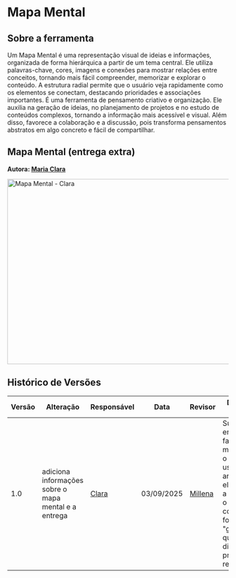 # Mapa Mental 

## Sobre a ferramenta

Um Mapa Mental é uma representação visual de ideias e informações, organizada de forma hierárquica a partir de um tema central. Ele utiliza palavras-chave, cores, imagens e conexões para mostrar relações entre conceitos, tornando mais fácil compreender, memorizar e explorar o conteúdo. A estrutura radial permite que o usuário veja rapidamente como os elementos se conectam, destacando prioridades e associações importantes. É uma ferramenta de pensamento criativo e organização. Ele auxilia na geração de ideias, no planejamento de projetos e no estudo de conteúdos complexos, tornando a informação mais acessível e visual. Além disso, favorece a colaboração e a discussão, pois transforma pensamentos abstratos em algo concreto e fácil de compartilhar.

## Mapa Mental (entrega extra)

**Autora: [Maria Clara](https://github.com/alvezclari)**

<img width="700" height="421" alt="Mapa Mental - Clara" src="https://github.com/user-attachments/assets/3247c10c-338a-434e-a273-ae2d30939f28"/>

## Histórico de Versões

| Versão | Alteração | Responsável | Data | Revisor |  Detalhes da Revisão | Data da Revisão |
|--------|-----------|-------------|------|---------|----------------------|-----------------|
| 1.0 | adiciona informações sobre o mapa mental e a entrega | [Clara](https://github.com/alvezclari) | 03/09/2025 | [Millena](https://github.com/MillenaQueiroz) | Sugestão: entendo que faz sentido mencionarmos o porquê usamos desse artefato, que ele nos ajudou a destrinchar o problema e colocar de forma "gráfica" o que discutimos na primeira reunião | 04/09/2025 |